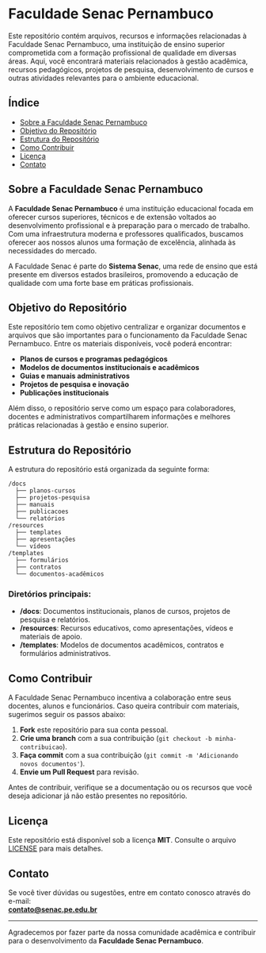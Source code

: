 # Faculdade Senac Pernambuco

Este repositório contém arquivos, recursos e informações relacionadas à Faculdade Senac Pernambuco, uma instituição de ensino superior comprometida com a formação profissional de qualidade em diversas áreas. Aqui, você encontrará materiais relacionados à gestão acadêmica, recursos pedagógicos, projetos de pesquisa, desenvolvimento de cursos e outras atividades relevantes para o ambiente educacional.

## Índice

- [Sobre a Faculdade Senac Pernambuco](#sobre-a-faculdade-senac-pernambuco)
- [Objetivo do Repositório](#objetivo-do-repositório)
- [Estrutura do Repositório](#estrutura-do-repositório)
- [Como Contribuir](#como-contribuir)
- [Licença](#licença)
- [Contato](#contato)

## Sobre a Faculdade Senac Pernambuco

A **Faculdade Senac Pernambuco** é uma instituição educacional focada em oferecer cursos superiores, técnicos e de extensão voltados ao desenvolvimento profissional e à preparação para o mercado de trabalho. Com uma infraestrutura moderna e professores qualificados, buscamos oferecer aos nossos alunos uma formação de excelência, alinhada às necessidades do mercado.

A Faculdade Senac é parte do **Sistema Senac**, uma rede de ensino que está presente em diversos estados brasileiros, promovendo a educação de qualidade com uma forte base em práticas profissionais.

## Objetivo do Repositório

Este repositório tem como objetivo centralizar e organizar documentos e arquivos que são importantes para o funcionamento da Faculdade Senac Pernambuco. Entre os materiais disponíveis, você poderá encontrar:

- **Planos de cursos e programas pedagógicos**
- **Modelos de documentos institucionais e acadêmicos**
- **Guias e manuais administrativos**
- **Projetos de pesquisa e inovação**
- **Publicações institucionais**

Além disso, o repositório serve como um espaço para colaboradores, docentes e administrativos compartilharem informações e melhores práticas relacionadas à gestão e ensino superior.

## Estrutura do Repositório

A estrutura do repositório está organizada da seguinte forma:

```
/docs
  ├── planos-cursos
  ├── projetos-pesquisa
  ├── manuais
  ├── publicacoes
  └── relatórios
/resources
  ├── templates
  ├── apresentações
  └── vídeos
/templates
  ├── formulários
  ├── contratos
  └── documentos-acadêmicos
```

### Diretórios principais:

- **/docs**: Documentos institucionais, planos de cursos, projetos de pesquisa e relatórios.
- **/resources**: Recursos educativos, como apresentações, vídeos e materiais de apoio.
- **/templates**: Modelos de documentos acadêmicos, contratos e formulários administrativos.

## Como Contribuir

A Faculdade Senac Pernambuco incentiva a colaboração entre seus docentes, alunos e funcionários. Caso queira contribuir com materiais, sugerimos seguir os passos abaixo:

1. **Fork** este repositório para sua conta pessoal.
2. **Crie uma branch** com a sua contribuição (`git checkout -b minha-contribuicao`).
3. **Faça commit** com a sua contribuição (`git commit -m 'Adicionando novos documentos'`).
4. **Envie um Pull Request** para revisão.

Antes de contribuir, verifique se a documentação ou os recursos que você deseja adicionar já não estão presentes no repositório.

## Licença

Este repositório está disponível sob a licença **MIT**. Consulte o arquivo [LICENSE](LICENSE) para mais detalhes.

## Contato

Se você tiver dúvidas ou sugestões, entre em contato conosco através do e-mail:  
**contato@senac.pe.edu.br**

---

Agradecemos por fazer parte da nossa comunidade acadêmica e contribuir para o desenvolvimento da **Faculdade Senac Pernambuco**.
